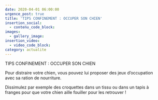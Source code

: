 ```yaml
---
date: 2020-04-01 06:00:00
urgence_post: true
title: 'TIPS CONFINEMENT : OCCUPER SON CHIEN'
insertion_social:
  - contenu_code_block:
images:
  - gallery_image:
insertion_video:
  - video_code_block:
category: actualite
---
```


TIPS CONFINEMENT : OCCUPER SON CHIEN&nbsp;

Pour distraire votre chien, vous pouvez lui proposer des jeux d’occupation avec sa ration de nourriture.

Dissimulez par exemple des croquettes dans un tissu ou dans un tapis &agrave; franges pour que votre chien aille fouiller pour les retrouver \!&nbsp;